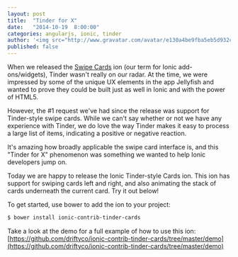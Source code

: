 ```yaml
---
layout: post
title:  "Tinder for X"
date:   "2014-10-19  8:00:00"
categories: angularjs, ionic, tinder
author: '<img src="http://www.gravatar.com/avatar/e130a4be9fba5eb5d932c813fbe3a58d?s=48&amp;d=mm" class="author-icon"><a href="http://twitter.com/maxlynch" target="_blank">@maxlynch</a>'
published: false
---
```


When we released the [Swipe Cards](http://github.com/driftyco/ionic-contrib-swipe-cards) ion (our term for Ionic add-ons/widgets), Tinder wasn't really on our radar. At the time, we were impressed by some of the unique UX elements in the app Jellyfish and wanted to prove they could be built just as well in Ionic and with the power of HTML5.

However, the #1 request we've had since the release was support for Tinder-style swipe cards. While we can't say whether or not we have any experience with Tinder, we do love the way Tinder makes it easy to process a large list of items, indicating a positive or negative reaction.

It's amazing how broadly applicable the swipe card interface is, and this "Tinder for X" phenomenon was something we wanted to help Ionic developers jump on.

Today we are happy to release the Ionic Tinder-style Cards ion. This ion has support for swiping cards left and right, and also animating the stack of cards underneath
the current card. Try it out below!

To get started, use bower to add the ion to your project:

```bash
$ bower install ionic-contrib-tinder-cards
```

Take a look at the demo for a full example of how to use this ion: [https://github.com/driftyco/ionic-contrib-tinder-cards/tree/master/demo](https://github.com/driftyco/ionic-contrib-tinder-cards/tree/master/demo)
